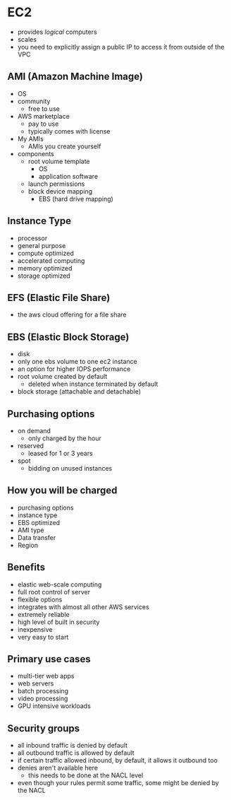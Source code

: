 # EC2

- provides *logical* computers
- scales
- you need to explicitly assign a public IP to access it from outside of the VPC

## AMI (Amazon Machine Image)
- OS
- community
  - free to use
- AWS marketplace
  - pay to use
  - typically comes with license
- My AMIs
  - AMIs you create yourself
- components
  - root volume template
    - OS
    - application software
  - launch permissions
  - block device mapping
    - EBS (hard drive mapping)

## Instance Type
- processor
- general purpose
- compute optimized
- accelerated computing
- memory optimized
- storage optimized

## EFS (Elastic File Share)
- the aws cloud offering for a file share

## EBS (Elastic Block Storage)
- disk
- only one ebs volume to one ec2 instance
- an option for higher IOPS performance
- root volume created by default
  - deleted when instance terminated by default
- block storage (attachable and detachable)

## Purchasing options
- on demand
  - only charged by the hour
- reserved
  - leased for 1 or 3 years
- spot
  - bidding on unused instances

## How you will be charged
- purchasing options
- instance type
- EBS optimized
- AMI type
- Data transfer
- Region

## Benefits
- elastic web-scale computing
- full root control of server
- flexible options
- integrates with almost all other AWS services
- extremely reliable
- high level of built in security
- inexpensive
- very easy to start

## Primary use cases
- multi-tier web apps
- web servers
- batch processing
- video processing
- GPU intensive workloads

## Security groups
- all inbound traffic is denied by default
- all outbound traffic is allowed by default
- if certain traffic allowed inbound, by default, it allows it outbound too
- denies aren't available here
  - this needs to be done at the NACL level
- even though your rules permit some traffic, some might be denied by the NACL